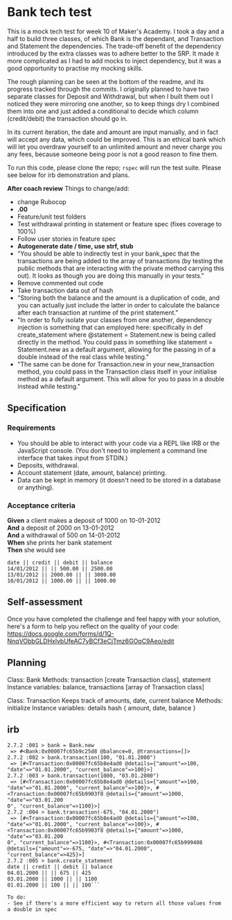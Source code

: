 # Bank tech test

This is a mock tech test for week 10 of Maker's Academy. I took a day and a half to build three classes, of which Bank is the dependant, and Transaction and Statement the dependencies. The trade-off benefit of the dependency introduced by the extra classes was to adhere better to the SRP. It made it more complicated as I had to add mocks to inject dependency, but it was a good opportunity to practise my mocking skills.

The rough planning can be seen at the bottom of the readme, and its progress tracked through the commits. I originally planned to have two separate classes for Deposit and Withdrawal, but when I built them out I noticed they were mirroring one another, so to keep things dry I combined them into one and just added a conditional to decide which column (credit/debit) the transaction should go in.

In its current iteration, the date and amount are input manually, and in fact will accept any data, which could be improved. This is an ethical bank which will let you overdraw yourself to an unlimited amount and never charge you any fees, because someone being poor is not a good reason to fine them.

To run this code, please clone the repo; `rspec` will run the test suite.
Please see below for irb demonstration and plans.

**After coach review**
Things to change/add:
- change Rubocop
- **.00**
- Feature/unit test folders
- Test withdrawal printing in statement or feature spec (fixes coverage to 100%)
- Follow user stories in feature spec
- **Autogenerate date / time, use strf, stub**
- "You should be able to indirectly test in your bank_spec that the transactions are being added to the array of transactions (by testing the public methods that are interacting with the private method carrying this out). It looks as though you are doing this manually in your tests."
- Remove commented out code
- Take transaction data out of hash
- "Storing both the balance and the amount is a duplication of code, and you can actually just include the latter in order to calculate the balance after each transaction at runtime of the print statement."
- "In order to fully isolate your classes from one another, dependency injection is something that can employed here: specifically in def create_statement where @statement = Statement.new is being called directly in the method. You could pass in something like statement = Statement.new as a default argument, allowing for the passing in of a double instead of the real class while testing."
- "The same can be done for Transaction.new in your new_transaction method, you could pass in the Transaction class itself in your initialise method as a default argument. This will allow for you to pass in a double instead while testing."

## Specification

### Requirements

* You should be able to interact with your code via a REPL like IRB or the JavaScript console.  (You don't need to implement a command line interface that takes input from STDIN.)
* Deposits, withdrawal.
* Account statement (date, amount, balance) printing.
* Data can be kept in memory (it doesn't need to be stored in a database or anything).

### Acceptance criteria

**Given** a client makes a deposit of 1000 on 10-01-2012  
**And** a deposit of 2000 on 13-01-2012  
**And** a withdrawal of 500 on 14-01-2012  
**When** she prints her bank statement  
**Then** she would see

```
date || credit || debit || balance
14/01/2012 || || 500.00 || 2500.00
13/01/2012 || 2000.00 || || 3000.00
10/01/2012 || 1000.00 || || 1000.00
```

## Self-assessment

Once you have completed the challenge and feel happy with your solution, here's a form to help you reflect on the quality of your code: https://docs.google.com/forms/d/1Q-NnqVObbGLDHxlvbUfeAC7yBCf3eCjTmz6GOqC9Aeo/edit

## Planning

Class: Bank
Methods: transaction [create Transaction class], statement
Instance variables: balance, transactions [array of Transaction class]

Class: Transaction
Keeps track of amounts, date, current balance
Methods: initialize
Instance variables: details hash { amount, date, balance }

## irb
```$ irb -r "./lib/bank"
2.7.2 :001 > bank = Bank.new
 => #<Bank:0x00007fc65b9c25d8 @balance=0, @transactions=[]>
2.7.2 :002 > bank.transaction(100, "01.01.2000")
 => [#<Transaction:0x00007fc65b8e4ad0 @details={"amount"=>100, "date"=>"01.01.2000", "current_balance"=>100}>]
2.7.2 :003 > bank.transaction(1000, "03.01.2000")
 => [#<Transaction:0x00007fc65b8e4ad0 @details={"amount"=>100, "date"=>"01.01.2000", "current_balance"=>100}>, #<Transaction:0x00007fc65b9903f8 @details={"amount"=>1000, "date"=>"03.01.200
0", "current_balance"=>1100}>]
2.7.2 :004 > bank.transaction(-675, "04.01.2000")
 => [#<Transaction:0x00007fc65b8e4ad0 @details={"amount"=>100, "date"=>"01.01.2000", "current_balance"=>100}>, #<Transaction:0x00007fc65b9903f8 @details={"amount"=>1000, "date"=>"03.01.200
0", "current_balance"=>1100}>, #<Transaction:0x00007fc65b999408 @details={"amount"=>-675, "date"=>"04.01.2000", "current_balance"=>425}>]
2.7.2 :005 > bank.create_statement
date || credit || debit || balance
04.01.2000 || || 675 || 425
03.01.2000 || 1000 || || 1100
01.01.2000 || 100 || || 100```

To do:
- See if there's a more efficient way to return all those values from a double in spec
